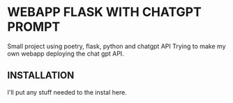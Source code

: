 # WEBAPP FLASK WITH CHATGPT PROMPT

Small project using poetry, flask, python and chatgpt API
Trying to make my own webapp deploying the chat gpt API.

## INSTALLATION

I'll put any stuff needed to the instal here.

 
